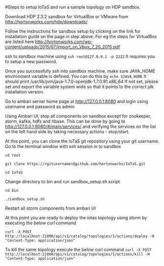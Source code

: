 #Steps to setup IoTaS and run a sample topology on HDP sandbox.

Download HDP 2.3.2 sandbox for VirtualBox or VMware from http://hortonworks.com/hdp/downloads/

Follow the instructions for sandbox setup by clicking on the link for installation guide on the page in step above. For eg the steps for VirtualBox are 
listed here http://hortonworks.com/wp-content/uploads/2015/07/Import_on_Vbox_7_20_2015.pdf

ssh to sandbox machine using `ssh root@127.0.0.1 -p 2222` It requires you to setup a new password.

Once you successfully ssh into sandbox machine, make sure JAVA_HOME environment variable is defined. You can do this by `echo $JAVA_HOME` It should print 
 /usr/lib/jvm/java-1.7.0-openjdk-1.7.0.91.x86_64 If not set, please set and export the variable system wide so that it points to the correct jdk installation
 version.
 
Go to ambari server home page at http://127.0.0.1:8080 and login using username and password as admin

Using Ambari UI, stop all components on sandbox except for zookeeper, storm, kafka, hdfs and hbase. This can be done by going to http://127.0.0.1:8080/#/main/services/ and verifying the services on the list on the left hand side by taking necessary actions - stop/start.

At this point, you can clone the IoTaS git repository using your git username. Go to the terminal window with ssh session in to sandbox

`cd root`

`git clone https://<gitusername>@github.com/hortonworks/IoTaS.git`

`cd IoTaS`

Change directory to bin and run sandbox_setup.sh script

`cd bin`

`./sandbox_setup.sh`

Restart all storm components from ambari UI

At this point you are ready to deploy the iotas topology using storm by executing the below curl command

`curl -X POST http://localhost:21000/api/v1/catalog/topologies/1/actions/deploy -H "Content-Type: application/json"`

To kill the same topology execute the below curl command
`curl -X POST http://localhost:21000/api/v1/catalog/topologies/1/actions/kill -H "Content-Type: application/json"`



